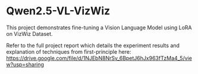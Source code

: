 # Qwen2.5-VL-VizWiz
This project demonstrates fine-tuning a Vision Language Model using LoRA on VizWiz Dataset. 

Refer to the full project report which details the experiment results and explanation of techniques from first-principle here: https://drive.google.com/file/d/1NJEbN8NrSv_6BpetJ6hJx963fTzMa4_5/view?usp=sharing
